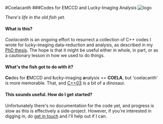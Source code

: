 #Coelacanth
###Codes for EMCCD and Lucky-Imaging Analysis
![logo](http://upload.wikimedia.org/wikipedia/commons/c/ce/Coelacanth-bgiu.png)

*There's life in the old fish yet.*

#### What is this?
*Coelacanth* is an ongoing effort to resurrect a collection of C++ codes I wrote for lucky-imaging data-reduction and analysis, as described in my [PhD thesis]. The hope is that it might be useful either in whole, in part, or as a cautionary lesson in how we used to do things.

#### What's the fish got to do with it?
**Co**des for **E**MCCD and **l**ucky-imaging **a**nalysis == **COELA**, but 'coelacanth' is more memorable. 
That, and [C++03] is a bit of a dinosaur.

#### This sounds useful. How do I get started?
Unfortunately there's no documentation for the code yet, and progress is slow as this is effectively a side-project.
However, if you're interested in digging in, do [get in touch] and I'll help out if I can.



[PhD thesis]: http://uk.arxiv.org/abs/1404.5907
[C++03]: http://en.wikipedia.org/wiki/C%2B%2B03
[get in touch]: http://timstaley.co.uk/
